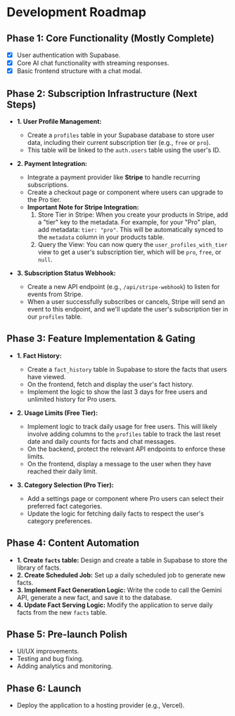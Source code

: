 # Development Roadmap

## Phase 1: Core Functionality (Mostly Complete)

*   [x] User authentication with Supabase.
*   [x] Core AI chat functionality with streaming responses.
*   [x] Basic frontend structure with a chat modal.

## Phase 2: Subscription Infrastructure (Next Steps)

*   **1. User Profile Management:**
    *   Create a `profiles` table in your Supabase database to store user data, including their current subscription tier (e.g., `free` or `pro`).
    *   This table will be linked to the `auth.users` table using the user's ID.

*   **2. Payment Integration:**
    *   Integrate a payment provider like **Stripe** to handle recurring subscriptions.
    *   Create a checkout page or component where users can upgrade to the Pro tier.
    *   **Important Note for Stripe Integration:**
        1.  Store Tier in Stripe: When you create your products in Stripe, add a "tier" key to the metadata. For example, for
            your "Pro" plan, add metadata: `tier: "pro"`. This will be automatically synced to the `metadata` column in your
            products table.
        2.  Query the View: You can now query the `user_profiles_with_tier` view to get a user's subscription tier, which will
            be `pro`, `free`, or `null`.

*   **3. Subscription Status Webhook:**
    *   Create a new API endpoint (e.g., `/api/stripe-webhook`) to listen for events from Stripe.
    *   When a user successfully subscribes or cancels, Stripe will send an event to this endpoint, and we'll update the user's subscription tier in our `profiles` table.

## Phase 3: Feature Implementation & Gating

*   **1. Fact History:**
    *   Create a `fact_history` table in Supabase to store the facts that users have viewed.
    *   On the frontend, fetch and display the user's fact history.
    *   Implement the logic to show the last 3 days for free users and unlimited history for Pro users.

*   **2. Usage Limits (Free Tier):**
    *   Implement logic to track daily usage for free users. This will likely involve adding columns to the `profiles` table to track the last reset date and daily counts for facts and chat messages.
    *   On the backend, protect the relevant API endpoints to enforce these limits.
    *   On the frontend, display a message to the user when they have reached their daily limit.

*   **3. Category Selection (Pro Tier):**
    *   Add a settings page or component where Pro users can select their preferred fact categories.
    *   Update the logic for fetching daily facts to respect the user's category preferences.

## Phase 4: Content Automation

*   **1. Create `facts` table:** Design and create a table in Supabase to store the library of facts.
*   **2. Create Scheduled Job:** Set up a daily scheduled job to generate new facts.
*   **3. Implement Fact Generation Logic:** Write the code to call the Gemini API, generate a new fact, and save it to the database.
*   **4. Update Fact Serving Logic:** Modify the application to serve daily facts from the new `facts` table.

## Phase 5: Pre-launch Polish

*   UI/UX improvements.
*   Testing and bug fixing.
*   Adding analytics and monitoring.

## Phase 6: Launch

*   Deploy the application to a hosting provider (e.g., Vercel).
